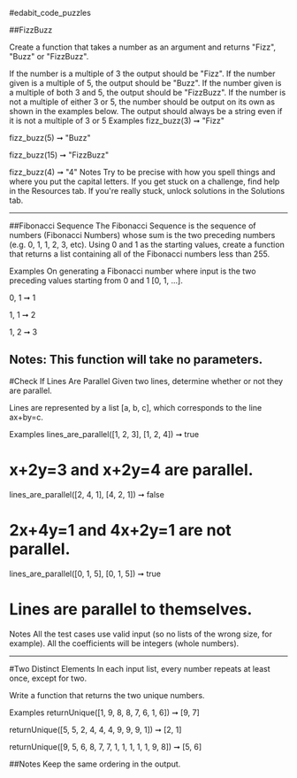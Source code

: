 #edabit_code_puzzles

##FizzBuzz

Create a function that takes a number as an argument and returns "Fizz", "Buzz" or "FizzBuzz".

If the number is a multiple of 3 the output should be "Fizz".
If the number given is a multiple of 5, the output should be "Buzz".
If the number given is a multiple of both 3 and 5, the output should be "FizzBuzz".
If the number is not a multiple of either 3 or 5, the number should be output on its own as shown in the examples below.
The output should always be a string even if it is not a multiple of 3 or 5
Examples
fizz_buzz(3) ➞ "Fizz"

fizz_buzz(5) ➞ "Buzz"

fizz_buzz(15) ➞ "FizzBuzz"

fizz_buzz(4) ➞ "4"
Notes
Try to be precise with how you spell things and where you put the capital letters.
If you get stuck on a challenge, find help in the Resources tab.
If you're really stuck, unlock solutions in the Solutions tab.

___
##Fibonacci Sequence
The Fibonacci Sequence is the sequence of numbers (Fibonacci Numbers) whose sum is the two preceding numbers (e.g. 0, 1, 1, 2, 3, etc). Using 0 and 1 as the starting values, create a function that returns a list containing all of the Fibonacci numbers less than 255.

Examples
On generating a Fibonacci number where input is the two preceding values starting from 0 and 1 [0, 1, ...].

0, 1 ➞ 1

1, 1 ➞ 2

1, 2 ➞ 3

Notes:
This function will take no parameters.
---

#Check If Lines Are Parallel
Given two lines, determine whether or not they are parallel.

Lines are represented by a list [a, b, c], which corresponds to the line ax+by=c.

Examples
lines_are_parallel([1, 2, 3], [1, 2, 4]) ➞ true
# x+2y=3 and x+2y=4 are parallel.

lines_are_parallel([2, 4, 1], [4, 2, 1]) ➞ false
# 2x+4y=1 and 4x+2y=1 are not parallel.

lines_are_parallel([0, 1, 5], [0, 1, 5]) ➞ true
# Lines are parallel to themselves.
Notes
All the test cases use valid input (so no lists of the wrong size, for example).
All the coefficients will be integers (whole numbers).

---

#Two Distinct Elements
In each input list, every number repeats at least once, except for two.

Write a function that returns the two unique numbers.

Examples
returnUnique([1, 9, 8, 8, 7, 6, 1, 6]) ➞ [9, 7]

returnUnique([5, 5, 2, 4, 4, 4, 9, 9, 9, 1]) ➞ [2, 1]

returnUnique([9, 5, 6, 8, 7, 7, 1, 1, 1, 1, 1, 9, 8]) ➞ [5, 6]

##Notes
Keep the same ordering in the output.